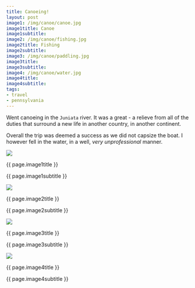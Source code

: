 ```yaml
---
title: Canoeing!
layout: post
image1: /img/canoe/canoe.jpg
image1title: Canoe
image1subtitle: 
image2: /img/canoe/fishing.jpg
image2title: Fishing
image2subtitle: 
image3: /img/canoe/paddling.jpg
image3title: 
image3subtitle: 
image4: /img/canoe/water.jpg
image4title: 
image4subtitle: 
tags:
- travel
- pennsylvania
---
```



Went canoeing in the <code>Juniata</code> river. 
It was a great - a relieve from all of the duties that surround a new life in another country, in another continent. 

Overall the trip was deemed a success as we did not capsize the boat.
I however fell in the water, in a well, _very unprofessional_ manner.


<div class="carousel slide">
  <!-- Carousel items -->
	<div class="carousel-inner">
		<div class="active item">
			<img class="carouselImage" src=" {{ page.image1 }}"> 
			<div class="container">
				<div class="carousel-caption">
					<p class="lead"> {{ page.image1title }}</p>
					<p class="muted"> {{ page.image1subtitle }}</p>
				</div>
			</div>
		</div>
	</div>
</div>

<div class="carousel slide">
  <!-- Carousel items -->
	<div class="carousel-inner">
		<div class="active item">
			<img class="carouselImage" src=" {{ page.image2 }}"> 
			<div class="container">
				<div class="carousel-caption">
					<p class="lead"> {{ page.image2title }}</p>
					<p class="muted"> {{ page.image2subtitle }}</p>
				</div>
			</div>
		</div>
	</div>
</div>

<div class="carousel slide">
  <!-- Carousel items -->
	<div class="carousel-inner">
		<div class="active item">
			<img class="carouselImage" src=" {{ page.image3 }}"> 
			<div class="container">
				<div class="carousel-caption">
					<p class="lead"> {{ page.image3title }}</p>
					<p class="muted"> {{ page.image3subtitle }}</p>
				</div>
			</div>
		</div>
	</div>
</div>

<div class="carousel slide">
  <!-- Carousel items -->
	<div class="carousel-inner">
		<div class="active item">
			<img class="carouselImage" src=" {{ page.image4 }}"> 
			<div class="container">
				<div class="carousel-caption">
					<p class="lead"> {{ page.image4title }}</p>
					<p class="muted"> {{ page.image4subtitle }}</p>
				</div>
			</div>
		</div>
	</div>
</div>
